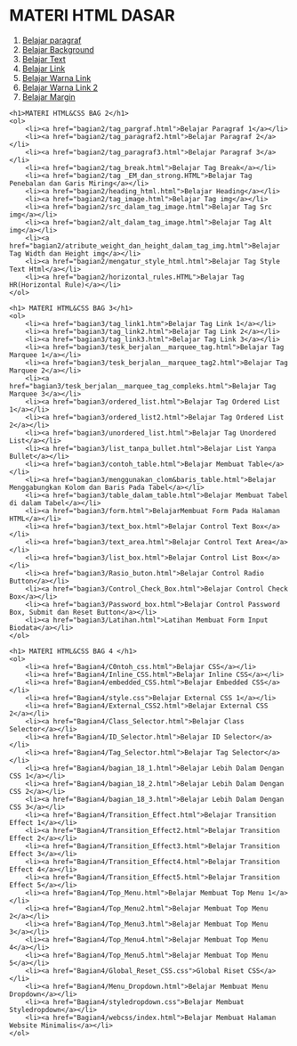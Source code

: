<!DOCTYPE html>
<html lang="en">
<head>
    <title>Rudiyanto</title>
</head>
<body>
    <h1>MATERI HTML DASAR</h1>
    <ol>
        <li><a href="bagian1/paragraf.html">Belajar paragraf</a></li>
        <li><a href="bagian1/bgcolor.html">Belajar Background</a></li>
        <li><a href="bagian1/text.html">Belajar Text</a></li>
        <li><a href="bagian1/link.html">Belajar Link</a></li>
        <li><a href="bagian1/alink.html">Belajar Warna Link</a></li>
        <li><a href="bagian1/vlink.html">Belajar Warna Link 2</a></li>
        <li><a href="bagian1/margin.html">Belajar Margin</a></li>
    </ol>

    <h1>MATERI HTML&CSS BAG 2</h1>
    <ol>
        <li><a href="bagian2/tag_pargraf.html">Belajar Paragraf 1</a></li>
        <li><a href="bagian2/tag_paragraf2.html">Belajar Paragraf 2</a></li>
        <li><a href="bagian2/tag_paragraf3.html">Belajar Paragraf 3</a></li>
        <li><a href="bagian2/tag_break.html">Belajar Tag Break</a></li>
        <li><a href="bagian2/tag _EM_dan_strong.HTML">Belajar Tag Penebalan dan Garis Miring</a></li>
        <li><a href="bagian2/heading_html.html">Belajar Heading</a></li>
        <li><a href="bagian2/tag_image.html">Belajar Tag img</a></li>
        <li><a href="bagian2/src_dalam_tag_image.html">Belajar Tag Src img</a></li>
        <li><a href="bagian2/alt_dalam_tag_image.html">Belajar Tag Alt img</a></li>
        <li><a href="bagian2/atribute_weight_dan_height_dalam_tag_img.html">Belajar Tag Width dan Height img</a></li>
        <li><a href="bagian2/mengatur_style_html.html">Belajar Tag Style Text Html</a></li>
        <li><a href="bagian2/horizontal_rules.HTML">Belajar Tag HR(Horizontal Rule)</a></li>
    </ol>

    <h1> MATERI HTML&CSS BAG 3</h1>
    <ol>
        <li><a href="bagian3/tag_link1.htm">Belajar Tag Link 1</a></li>
        <li><a href="bagian3/tag_link2.html">Belajar Tag Link 2</a></li>
        <li><a href="bagian3/tag_link3.html">Belajar Tag Link 3</a></li>
        <li><a href="bagian3/tesk_berjalan__marquee_tag.html">Belajar Tag Marquee 1</a></li>
        <li><a href="bagian3/tesk_berjalan__marquee_tag2.html">Belajar Tag Marquee 2</a></li>
        <li><a href="bagian3/tesk_berjalan__marquee_tag_compleks.html">Belajar Tag Marquee 3</a></li>
        <li><a href="bagian3/ordered_list.html">Belajar Tag Ordered List 1</a></li>
        <li><a href="bagian3/ordered_list2.html">Belajar Tag Ordered List 2</a></li>
        <li><a href="bagian3/unordered_list.html">Belajar Tag Unordered List</a></li>
        <li><a href="bagian3/list_tanpa_bullet.html">Belajar List Yanpa Bullet</a></li>
        <li><a href="bagian3/contoh_table.html">Belajar Membuat Table</a></li>
        <li><a href="bagian3/menggunakan_clom&baris_table.html">Belajar Menggabungkan Kolom dan Baris Pada Tabel</a></li>
        <li><a href="bagian3/table_dalam_table.html">Belajar Membuat Tabel di dalam Tabel</a></li>
        <li><a href="bagian3/form.html">BelajarMembuat Form Pada Halaman HTML</a></li>
        <li><a href="bagian3/text_box.html">Belajar Control Text Box</a></li>
        <li><a href="bagian3/text_area.html">Belajar Control Text Area</a></li>
        <li><a href="bagian3/list_box.html">Belajar Control List Box</a></li>
        <li><a href="bagian3/Rasio_buton.html">Belajar Control Radio Button</a></li>
        <li><a href="bagian3/Control_Check_Box.html">Belajar Control Check Box</a></li>
        <li><a href="bagian3/Password_box.html">Belajar Control Password Box, Submit dan Reset Button</a></li>
        <li><a href="bagian3/Latihan.html">Latihan Membuat Form Input Biodata</a></li>
    </ol>

    <h1> MATERI HTML&CSS BAG 4 </h1>
    <ol>
        <li><a href="Bagian4/C0ntoh_css.html">Belajar CSS</a></li>
        <li><a href="Bagian4/Inline_CSS.html">Belajar Inline CSS</a></li>
        <li><a href="Bagian4/embedded_CSS.html">Belajar Embedded CSS</a></li>
        <li><a href="Bagian4/style.css">Belajar External CSS 1</a></li>
        <li><a href="Bagian4/External_CSS2.html">Belajar External CSS 2</a></li>
        <li><a href="Bagian4/Class_Selector.html">Belajar Class Selector</a></li>
        <li><a href="Bagian4/ID_Selector.html">Belajar ID Selector</a></li>
        <li><a href="Bagian4/Tag_Selector.html">Belajar Tag Selector</a></li>
        <li><a href="Bagian4/bagian_18_1.html">Belajar Lebih Dalam Dengan CSS 1</a></li>
        <li><a href="Bagian4/bagian_18_2.html">Belajar Lebih Dalam Dengan CSS 2</a></li>
        <li><a href="Bagian4/bagian_18_3.html">Belajar Lebih Dalam Dengan CSS 3</a></li>
        <li><a href="Bagian4/Transition_Effect.html">Belajar Transition Effect 1</a></li>
        <li><a href="Bagian4/Transition_Effect2.html">Belajar Transition Effect 2</a></li>
        <li><a href="Bagian4/Transition_Effect3.html">Belajar Transition Effect 3</a></li>
        <li><a href="Bagian4/Transition_Effect4.html">Belajar Transition Effect 4</a></li>
        <li><a href="Bagian4/Transition_Effect5.html">Belajar Transition Effect 5</a></li>
        <li><a href="Bagian4/Top_Menu.html">Belajar Membuat Top Menu 1</a></li>
        <li><a href="Bagian4/Top_Menu2.html">Belajar Membuat Top Menu 2</a></li>
        <li><a href="Bagian4/Top_Menu3.html">Belajar Membuat Top Menu 3</a></li>
        <li><a href="Bagian4/Top_Menu4.html">Belajar Membuat Top Menu 4</a></li>
        <li><a href="Bagian4/Top_Menu5.html">Belajar Membuat Top Menu 5</a></li>
        <li><a href="Bagian4/Global_Reset_CSS.css">Global Riset CSS</a></li>
        <li><a href="Bagian4/Menu_Dropdown.html">Belajar Membuat Menu Dropdown</a></li>
        <li><a href="Bagian4/styledropdown.css">Belajar Membuat Styledropdown</a></li>
        <li><a href="Bagian4/webcss/index.html">Belajar Membuat Halaman Website Minimalis</a></li>
    </ol>

</body>
</html>
